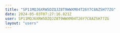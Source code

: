 ```yaml
---
title: "SP11MQJ6XRW5DZQJZ8T9WWXM04T26Y7C8AZSH77ZG"
date: 2024-05-03T07:27:16.821Z
user: SP11MQJ6XRW5DZQJZ8T9WWXM04T26Y7C8AZSH77ZG
layout: "users"
---
```

    